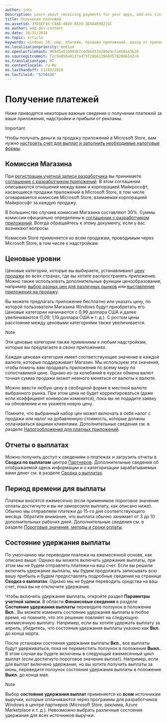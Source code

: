 ```yaml
---
author: jnHs
Description: Learn about receiving payments for your apps, add-ons (in-app products), and advertising earnings.
title: Получение платежей
ms.assetid: 37D1EF45-C4A8-4849-8819-3D4A4898215C
ms.author: wdg-dev-content
ms.date: 10/31/2018
ms.topic: article
keywords: windows 10, uwp, платежи, продажа приложений, доход от приложения, выплата, плата store, удержание платежей, процент
ms.localizationpriority: medium
ms.openlocfilehash: 96845e81b093b7cddb6d334286e9cfa468a43b28
ms.sourcegitcommit: f2c9a050a9137a473f28b613968d5782866142c6
ms.translationtype: MT
ms.contentlocale: ru-RU
ms.lasthandoff: 11/09/2018
ms.locfileid: "6250430"
---
```

# <a name="getting-paid"></a>Получение платежей
Ниже приводятся некоторые важные сведения о получении платежей за ваши приложения, надстройки и прибыли от рекламы.

> [!IMPORTANT]
> Чтобы получать деньги за продажу приложений в Microsoft Store, вам нужно [настроить счет для выплат и заполнить необходимые налоговые формы](setting-up-your-payout-account-and-tax-forms.md).

## <a name="store-fee"></a>Комиссия Магазина

При [регистрации учетной записи разработчика](http://go.microsoft.com/fwlink/p/?LinkID=615100) вы принимаете [соглашение с разработчиком приложений](https://docs.microsoft.com/legal/windows/agreements/app-developer-agreement). В этом соглашении описываются отношения между вами и корпорацией Майкрософт, касающиеся продажи приложений в Microsoft Store, в том числе оговаривается комиссия Microsoft Store, взимаемая корпорацией Майкрософт за каждую продажу.

В большинстве случаев комиссия Магазина составляют 30%. Суммы комиссии официально определены в [соглашении с разработчиком приложений](https://docs.microsoft.com/legal/windows/agreements/app-developer-agreement). Всегда обращайтесь к этому документу, если у вас возникают вопросы.

Комиссия Store применяется ко всем продажам, проводимым через Microsoft Store, в том числе к надстройкам.


## <a name="price-tiers"></a>Ценовые уровни

Ценовые категории, которые вы выбираете, устанавливают [цену продажи](set-and-schedule-app-pricing.md#base-price) во всех странах, где вы хотите распространять приложение. Можно также использовать дополнительные функции ценообразования, например [выбор разных цен для различных рынков](set-and-schedule-app-pricing.md#override-base-price-for-specific-markets) или [выставление приложения на продажу](put-apps-and-add-ons-on-sale.md).

Вы можете предлагать приложение бесплатно или указать цену, по которой пользователи Магазина Windows будут приобретать его. Ценовые категории начинаются с 0,99 доллара США и далее увеличиваются (1,09; 1,19 доллара США и т. д.). С ростом цены расстояние между ценовыми категориями также увеличивается.

> [!NOTE] 
> Эти ценовые категории также применимы к любым надстройкам, которые вы предлагаете в своих приложениях.

Каждая ценовая категория имеет соответствующее значение в каждой валюте, которые поддерживает Магазин. Мы используем эти значения, чтобы помочь вам продавать приложения по всему миру по сопоставимой цене. Однако из-за колебаний в курсах обмена валют точная сумма продажи может немного меняться от валюты к валюте.

Можно ввести любую цену в свободной форме в местной валюте выбранного рынка. При этом цена не будет корректироваться (даже если коэффициент конверсии изменится), пока вы не подадите заявку на обновление и не укажете новую цену. 

Помните, что выбранный набор цен может включать в себя налог с продажи или налог на добавленную стоимость, которые должны оплачиваться вашими клиентами. Дополнительные сведения см. в разделе [Налогообложение для платных приложений](tax-details-for-paid-apps.md).


## <a name="payout-reporting"></a>Отчеты о выплатах

Можно получить доступ к сведениям о платежах и загрузить отчеты в **Сводка по выплатам** центра [Партнеров](https://partner.microsoft.com/dashboard). Дополнительные сведения об отображаемой здесь информации и о категоризации зарабатываемых вами денег см. в разделе [Сводка о выплатах](payout-summary.md).


## <a name="payout-timeframe"></a>Период времени для выплаты

Платежи вносятся ежемесячно (если применимое пороговое значение оплаты достигнуто и вы не заморозили выплату, как описано ниже). Обычно мы отправляем платежи до 15-го дня соответствующего месяца. Обратите внимание, что выплата обычно занимает от 3 до 10 дополнительных рабочих дней. Дополнительные сведения см. в разделе [Пороговые значения, методы и сроки оплаты](payment-thresholds-methods-and-timeframes.md).


##  <a name="payout-hold-status"></a>Состояние удержания выплаты

По умолчанию мы переводим платежи на ежемесячной основе, как описано выше. Однако вы можете включить удержание выплаты, при этом мы не будем отправлять платежи на ваш счет. Если вы решили включить удержание выплаты, мы будем продолжать записывать всю вашу прибыль и будем предоставлять подробные сведения на странице **Сводка о выплатах**. Однако мы не будем переводить средства на ваш счет, пока вы не отключите удержание. 

Чтобы включить удержание выплаты, откройте раздел **Параметры учетной записи**. В области **Финансовые сведения** в разделе **Состояние удержания выплаты** переведите ползунок в положение **Вкл.**. Вы можете изменить состояние удержания выплаты в любое время, но помните, что это решение повлияет на следующую ежемесячную выплату. Например, если вы хотите удержать выплату за апрель, убедитесь, что состояния удержания выплаты указано как **Вкл.** до конца марта.

После установки состояния удержания выплаты **Вкл.**, все выплаты будут удерживаться, пока не переместить ползунок в положение **Выкл.**. В этом случае вы будете включены в следующий ежемесячный цикл выплат (если достигнуто пороговое значение выплат). Например, если для выплат включено удержание, но вы хотите получить выплаты за июнь, переведите ползунок состояния удержания выплаты в положение **Выкл.** до конца мая.

> [!NOTE]
> Выбор **состояние удержания выплат** применяется ко **всем** источникам выручки, которые оплачиваются через программы для разработчиков Windows в центре партнеров (Microsoft Store, реклама, Azure Marketplace и т. д.). Невозможно выбрать различные состояния удержания для всех источников выручки.


 

 




